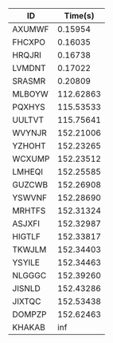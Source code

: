 |ID|Time(s)|
|-|-|
|AXUMWF|0.15954|
|FHCXPO|0.16035|
|HRQJRI|0.16738|
|LVMDNT|0.17022|
|SRASMR|0.20809|
|MLBOYW|112.62863|
|PQXHYS|115.53533|
|UULTVT|115.75641|
|WVYNJR|152.21006|
|YZHOHT|152.23265|
|WCXUMP|152.23512|
|LMHEQI|152.25585|
|GUZCWB|152.26908|
|YSWVNF|152.28690|
|MRHTFS|152.31324|
|ASJXFI|152.32987|
|HIGTLF|152.33817|
|TKWJLM|152.34403|
|YSYILE|152.34463|
|NLGGGC|152.39260|
|JISNLD|152.43286|
|JIXTQC|152.53438|
|DOMPZP|152.62463|
|KHAKAB|inf|
